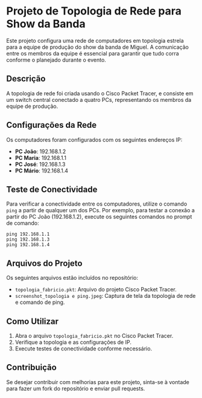
# Projeto de Topologia de Rede para Show da Banda

Este projeto configura uma rede de computadores em topologia estrela para a equipe de produção do show da banda de Miguel. A comunicação entre os membros da equipe é essencial para garantir que tudo corra conforme o planejado durante o evento.

## Descrição

A topologia de rede foi criada usando o Cisco Packet Tracer, e consiste em um switch central conectado a quatro PCs, representando os membros da equipe de produção.

## Configurações da Rede

Os computadores foram configurados com os seguintes endereços IP:

- **PC João**: 192.168.1.2
- **PC Maria**: 192.168.1.1
- **PC José**: 192.168.1.3
- **PC Mário**: 192.168.1.4

## Teste de Conectividade

Para verificar a conectividade entre os computadores, utilize o comando `ping` a partir de qualquer um dos PCs. Por exemplo, para testar a conexão a partir do PC João (192.168.1.2), execute os seguintes comandos no prompt de comando:

```
ping 192.168.1.1
ping 192.168.1.3
ping 192.168.1.4
```

## Arquivos do Projeto

Os seguintes arquivos estão incluídos no repositório:

- `topologia_fabricio.pkt`: Arquivo do projeto Cisco Packet Tracer.
- `screenshot_topologia e ping.jpeg`: Captura de tela da topologia de rede e comando de ping.


## Como Utilizar

1. Abra o arquivo `topologia_fabricio.pkt` no Cisco Packet Tracer.
2. Verifique a topologia e as configurações de IP.
3. Execute testes de conectividade conforme necessário.

## Contribuição

Se desejar contribuir com melhorias para este projeto, sinta-se à vontade para fazer um fork do repositório e enviar pull requests.

